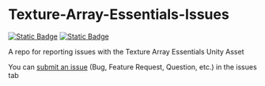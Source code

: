 # Texture-Array-Essentials-Issues

[![Static Badge](https://img.shields.io/badge/Asset%20Store-grey?logo=unity)](https://assetstore.unity.com/packages/slug/306888)
[![Static Badge](https://img.shields.io/badge/Itch.io-grey?logo=itchdotio)](https://wilschack.itch.io/texture-array-essentials)

A repo for reporting issues with the Texture Array Essentials Unity Asset

You can [submit an issue](https://github.com/WilliamSchack/Texture-Array-Essentials-Issues/issues/new/choose) (Bug, Feature Request, Question, etc.) in the issues tab
